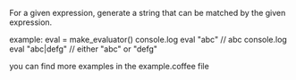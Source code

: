 For a given expression, generate a string that can be matched by the given expression. 

example:
  eval = make_evaluator()
  console.log eval "abc"   // abc
  console.log eval "abc|defg" // either "abc" or "defg"

you can find more examples in the example.coffee file

